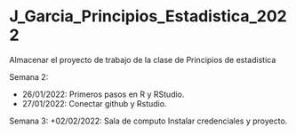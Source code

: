 # J_Garcia_Principios_Estadistica_2022
Almacenar el proyecto de trabajo de la clase de Principios de estadistica

Semana 2: 
+ 26/01/2022: Primeros pasos en R y RStudio.
+ 27/01/2022: Conectar github y Rstudio.

Semana 3:
+02/02/2022: Sala de computo Instalar credenciales y proyecto.